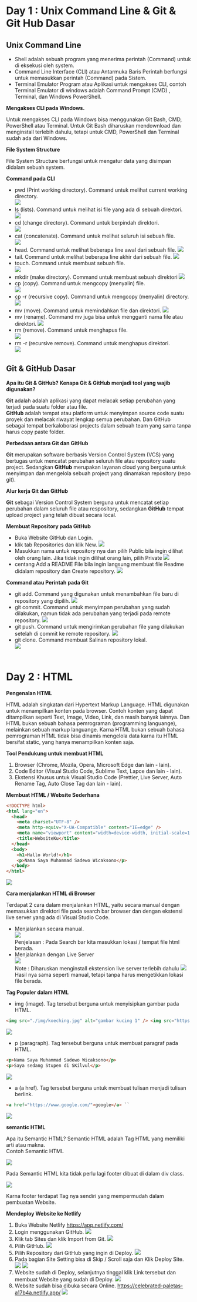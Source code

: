 # Day 1 : Unix Command Line & Git & Git Hub Dasar

## Unix Command Line

- Shell adalah sebuah program yang menerima perintah (Command) untuk di eksekusi oleh system.
- Command Line Interface (CLI) atau Antarmuka Baris Perintah berfungsi untuk memasukkan perintah (Command) pada Sistem.
- Terminal Emulator Program atau Aplikasi untuk mengakses CLI, contoh Terminal Emulator di windows adalah Command Prompt (CMD) , Terminal, dan Windows PowerShell.

<b>Mengakses CLI pada Windows.</b>

<p>Untuk mengakses CLI pada Windows bisa menggunakan Git Bash, CMD, PowerShell atau Terminal. Untuk Git Bash diharuskan mendownload dan menginstall terlebih dahulu, tetapi untuk CMD, PowerShell dan Terminal sudah ada dari Windows.</p>

<b>File System Structure</b>

<p>File System Structure berfungsi untuk mengatur data yang disimpan didalam sebuah system.</p>

<b>Command pada CLI</b>

- pwd (Print working directory). Command untuk melihat current working directory. <br/>
  ![](./image/SS-pwd.jpg)
- ls (lists). Command untuk melihat isi file yang ada di sebuah direktori. <br/>
  ![](./image/SS-ls.jpg)
- cd (change directory). Command untuk berpindah direktori. <br/>
  ![](./image/SS-cd.jpg)
- cat (concatenate). Command untuk melihat seluruh isi sebuah file. <br/>
  ![](./image/SS-cat.jpg)
- head. Command untuk melihat beberapa line awal dari sebuah file.
  ![](./image/SS-head.jpg)
- tail. Command untuk melihat beberapa line akhir dari sebuah file.
  ![](./image/SS-tail.jpg)
- touch. Command untuk membuat sebuah file. <br/>
  ![](./image/SS-touch.jpg)
- mkdir (make directory). Command untuk membuat sebuah direktori
  ![](./image/SS-mkdir.jpg)
- cp (copy). Command untuk mengcopy (menyalin) file. <br/>
  ![](./image/SS-cp.jpg)
- cp -r (recursive copy). Command untuk mengcopy (menyalin) directory.
  ![](./image/SS-cp-r.jpg)
- mv (move). Command untuk memindahkan file dan direktori.
  ![](./image/SS-mv.jpg)
- mv (rename). Command mv juga bisa untuk mengganti nama file atau direktori.
  ![](./image/SS-mv-rename.jpg)
- rm (remove). Command untuk menghapus file. <br/>
  ![](./image/SS-rm.jpg)
- rm -r (recursive remove). Command untuk menghapus direktori. <br/>
  ![](./image/SS-rm-r.jpg)

## Git & GitHub Dasar

<b>Apa itu Git & GitHub? Kenapa Git & GitHub menjadi tool yang wajib digunakan?</b>

<p><b>Git</b> adalah adalah aplikasi yang dapat melacak setiap perubahan yang terjadi pada suatu folder atau file. <br/> <b>GitHub</b> adalah tempat atau platform untuk menyimpan source code suatu proyek dan melacak riwayat lengkap semua perubahan. Dan GitHub sebagai tempat berkaloborasi projects dalam sebuah team yang sama tanpa harus copy paste folder.</p>

<b>Perbedaan antara Git dan GitHub</b>

<p><b>Git</b> merupakan software berbasis Version Control System (VCS) yang bertugas untuk mencatat perubahan seluruh file atau repository suatu project. Sedangkan <b>GitHub</b> merupakan layanan cloud yang berguna untuk menyimpan dan mengelola sebuah project yang dinamakan repository (repo git).</p>

<b>Alur kerja Git dan GitHub</b>

<p><b>Git</b> sebagai Version Control System berguna untuk mencatat setiap perubahan dalam seluruh file atau respository, sedangkan <b>GitHub</b> tempat upload project yang telah dibuat secara local.</p>

<b>Membuat Repository pada GitHub</b>

- Buka Website GitHub dan Login.
- klik tab Repositories dan klik New.
  ![](./image/SS-repo-1.jpg)
- Masukkan nama untuk repository nya dan pilih Public bila ingin dilihat oleh orang lain. Jika tidak ingin dilihat orang lain, pilih Private
  ![](./image/SS-repo-2.jpg)
- centang Add a README File bila ingin langsung membuat file Readme didalam repository dan Create repository.
  ![](./image/SS-repo-3.jpg)

<b>Command atau Perintah pada Git</b>

- git add. Command yang digunakan untuk menambahkan file baru di repository yang dipilih.
  ![](./image/SS-git-add.jpg)
- git commit. Command untuk menyimpan perubahan yang sudah dilakukan, namun tidak ada perubahan yang terjadi pada remote repository.
  ![](./image/SS-git-commit.jpg)
- git push. Command untuk mengirimkan perubahan file yang dilakukan setelah di commit ke remote repository.
  ![](./image/SS-git-push.jpg)
- git clone. Command membuat Salinan repository lokal. <br/>
  ![](./image/SS-git-clone.jpg) <br/><br/>

# Day 2 : HTML

<b>Pengenalan HTML</b>

<p>HTML adalah singkatan dari Hypertext Markup Language. HTML digunakan untuk menampilkan konten pada browser. Contoh konten yang dapat ditampilkan seperti Text, Image, Video, Link, dan masih banyak lainnya. Dan HTML bukan sebuah bahasa pemrograman (programming languange), melainkan sebuah markup languange. Karna HTML bukan sebuah bahasa pemrograman HTML tidak bisa dinamis mengelola data karna itu HTML bersifat static, yang hanya menampilkan konten saja.</p>

<b>Tool Pendukung untuk membuat HTML</b>

1. Browser (Chrome, Mozila, Opera, Microsoft Edge dan lain - lain).
1. Code Editor (Visual Studio Code, Sublime Text, Lapce dan lain - lain).
1. Ekstensi Khusus untuk Visual Studio Code (Prettier, Live Server, Auto Rename Tag, Auto Close Tag dan lain - lain).

<b>Membuat HTML / Website Sederhana</b>

```html
<!DOCTYPE html>
<html lang="en">
  <head>
    <meta charset="UTF-8" />
    <meta http-equiv="X-UA-Compatible" content="IE=edge" />
    <meta name="viewport" content="width=device-width, initial-scale=1.0" />
    <title>WebsiteKu</title>
  </head>
  <body>
    <h1>Hallo World!</h1>
    <p>Nama Saya Muhammad Sadewo Wicaksono</p>
  </body>
</html>
```

![](./image/SS-html-website.jpg)

<b>Cara menjalankan HTML di Browser</b>

<p>Terdapat 2 cara dalam menjalankan HTML, yaitu secara manual dengan memasukkan direktori file pada search bar browser dan dengan ekstensi live server yang ada di Visual Studio Code.</p>

- Menjalankan secara manual. <br/>
  ![](./image/SS-html-website-manual.jpg) <br/>
  Penjelasan : Pada Search bar kita masukkan lokasi / tempat file html berada.
- Menjalankan dengan Live Server <br/>
  ![](./image/SS-html-website-liveserver.jpg) <br/>
  Note : Diharuskan menginstall ekstension live server terlebih dahulu
  ![](./image/SS-html-website.jpg) <br/>
  Hasil nya sama seperti manual, tetapi tanpa harus mengetikkan lokasi file berada.

<b>Tag Populer dalam HTML</b>

- img (image). Tag tersebut berguna untuk menyisipkan gambar pada HTML.

```html
<img src="./img/koeching.jpg" alt="gambar kucing 1" /> <img src="https://www.greeners.co/wp-content/uploads/2021/03/Kucing-Domestik-3.jpg" alt="gambar kucing 2" />
```

![](./image/SS-html-website-kucing.jpg)

- p (paragraph). Tag tersebut berguna untuk membuat paragraf pada HTML.

```html
<p>Nama Saya Muhammad Sadewo Wicaksono</p>
<p>Saya sedang Stupen di SKilvul</p>
```

![](./image/SS-html-website-p.jpg)

- a (a href). Tag tersebut berguna untuk membuat tulisan menjadi tulisan berlink.

```html
<a href="https://www.google.com/">google</a> ``
```

![](./image/SS-html-website-ahref.jpg)

<b>semantic HTML</b>

<p>Apa itu Semantic HTML? Semantic HTML adalah Tag HTML yang memiliki arti atau makna. <br/>
Contoh Semantic HTML</p>

![](./image/SS-html-semantic.jpg)

<p>Pada Semantic HTML kita tidak perlu lagi footer dibuat di dalam div class.</p>

![](./image/SS-html-semantic2.jpg)

<p>Karna footer terdapat Tag nya sendiri yang mempermudah dalam pembuatan Website.</p>

<b>Mendeploy Website ke Netlify</b>

1. Buka Website Netlify https://app.netlify.com/
2. Login menggunakan GitHub.
   ![](./image/SS-html-netlify.jpg)
3. Klik tab Sites dan klik Import from Git.
   ![](./image/SS-html-netlify2.jpg)
4. Pilih GitHub.
   ![](./image/SS-html-netlify3.jpg)
5. Pilih Repository dari GitHub yang ingin di Deploy.
   ![](./image/SS-html-netlify4.jpg)
6. Pada bagian Site Setting bisa di Skip / Scroll saja dan Klik Deploy Site.
   ![](./image/SS-html-netlify5.jpg)
   ![](./image/SS-html-netlify6.jpg)
7. Website sudah di Deploy, selanjutnya tinggal klik Link tersebut dan membuat Website yang sudah di Deploy.
   ![](./image/SS-html-netlify7.jpg)
8. Website sudah bisa dibuka secara Online. https://celebrated-paletas-a17b4a.netlify.app/
   ![](./image/SS-html-netlify8.jpg)
